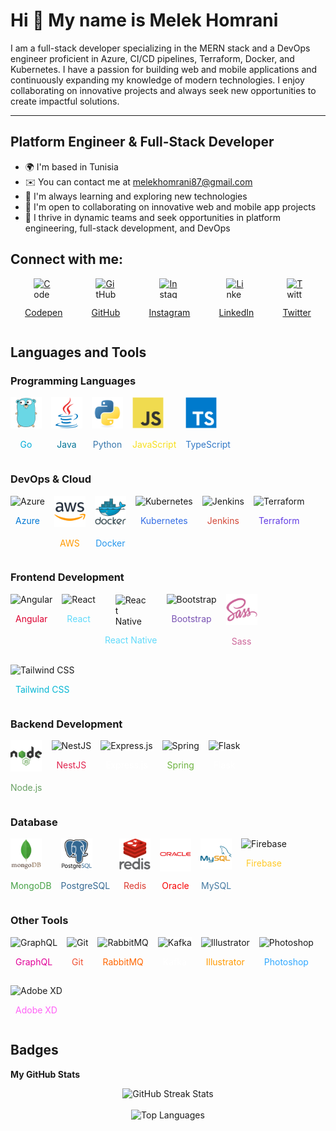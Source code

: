 # Hi 👋 My name is Melek Homrani

I am a full-stack developer specializing in the MERN stack and a DevOps engineer proficient in Azure, CI/CD pipelines, Terraform, Docker, and Kubernetes. I have a passion for building web and mobile applications and continuously expanding my knowledge of modern technologies. I enjoy collaborating on innovative projects and always seek new opportunities to create impactful solutions.

---

## Platform Engineer & Full-Stack Developer

- 🌍 I'm based in Tunisia
- ✉️ You can contact me at [melekhomrani87@gmail.com](mailto:melekhomrani87@gmail.com)
- 🧠 I'm always learning and exploring new technologies
- 🤝 I'm open to collaborating on innovative web and mobile app projects
- 🚀 I thrive in dynamic teams and seek opportunities in platform engineering, full-stack development, and DevOps

## Connect with me:

<div style="display: flex; justify-content: space-around; text-decoration: none">
  <a href="https://www.codepen.io/melekhomrani" target="_blank" rel="noreferrer" style="display: flex; align-items: center; flex-direction: column; ">
    <img src="https://raw.githubusercontent.com/danielcranney/readme-generator/main/public/icons/socials/codepen-dark.svg" width="32" height="32" alt="Codepen"/>
    <p>Codepen</p>
  </a> 
  <a href="https://www.github.com/melekhomrani" target="_blank" rel="noreferrer" style="display: flex; align-items: center; flex-direction: column;">
    <img src="https://raw.githubusercontent.com/danielcranney/readme-generator/main/public/icons/socials/github-dark.svg" width="32" height="32" alt="GitHub"/>
    <p>GitHub</p>
  </a>
  <a href="http://www.instagram.com/melek.homrani/" target="_blank" rel="noreferrer" style="display: flex; align-items: center; flex-direction: column;">
    <img src="https://raw.githubusercontent.com/danielcranney/readme-generator/main/public/icons/socials/instagram.svg" width="32" height="32" alt="Instagram"/>
    <p>Instagram</p>
  </a>
  <a href="https://www.linkedin.com/in/melekhomrani/" target="_blank" rel="noreferrer" style="display: flex; align-items: center; flex-direction: column;">
    <img src="https://raw.githubusercontent.com/danielcranney/readme-generator/main/public/icons/socials/linkedin.svg" width="32" height="32" alt="LinkedIn"/>
    <p>LinkedIn</p>
  </a>
  <a href="https://www.twitter.com/homrani_melek" target="_blank" rel="noreferrer" style="display: flex; align-items: center; flex-direction: column;">
    <img src="https://raw.githubusercontent.com/danielcranney/readme-generator/main/public/icons/socials/twitter.svg" width="32" height="32" alt="Twitter"/>
    <p>Twitter</p>
  </a>
</div>

## Languages and Tools

### Programming Languages

<div align="left" style="display: flex; gap: 15px; flex-wrap: wrap; justify-content: start;">
  <a href="https://golang.org" target="_blank" rel="noreferrer" style="text-decoration: none;">
    <img src="https://raw.githubusercontent.com/devicons/devicon/master/icons/go/go-original.svg" alt="Go" width="50" height="50"/>
    <p align="center" style="color: #00ADD8">Go</p>
  </a>
  <a href="https://www.java.com" target="_blank" rel="noreferrer" style="text-decoration: none;">
    <img src="https://raw.githubusercontent.com/devicons/devicon/master/icons/java/java-original.svg" alt="Java" width="50" height="50"/>
    <p align="center" style="color: #007396">Java</p>
  </a>
  <a href="https://www.python.org" target="_blank" rel="noreferrer" style="text-decoration: none;">
    <img src="https://raw.githubusercontent.com/devicons/devicon/master/icons/python/python-original.svg" alt="Python" width="50" height="50"/>
    <p align="center" style="color: #3776AB">Python</p>
  </a>
  <a href="https://developer.mozilla.org/en-US/docs/Web/JavaScript" target="_blank" rel="noreferrer" style="text-decoration: none;">
    <img src="https://raw.githubusercontent.com/devicons/devicon/master/icons/javascript/javascript-original.svg" alt="JavaScript" width="50" height="50"/>
    <p align="center" style="color: #F7DF1E">JavaScript</p>
  </a>
  <a href="https://www.typescriptlang.org/" target="_blank" rel="noreferrer" style="text-decoration: none;">
    <img src="https://raw.githubusercontent.com/devicons/devicon/master/icons/typescript/typescript-original.svg" alt="TypeScript" width="50" height="50"/>
    <p align="center" style="color: #3178C6">TypeScript</p>
  </a>
</div>


### DevOps & Cloud

<div align="left" style="display: flex; gap: 15px; flex-wrap: wrap; justify-content: start;">
  <a href="https://azure.microsoft.com/en-in/" target="_blank" rel="noreferrer" style="text-decoration: none;">
    <img src="https://www.vectorlogo.zone/logos/microsoft_azure/microsoft_azure-icon.svg" alt="Azure" width="50" height="50"/>
    <p align="center" style="color: #0078D4">Azure</p>
  </a>
  <a href="https://aws.amazon.com/" target="_blank" rel="noreferrer" style="text-decoration: none;">
    <img src="https://raw.githubusercontent.com/devicons/devicon/master/icons/amazonwebservices/amazonwebservices-original-wordmark.svg" alt="AWS" width="50" height="50"/>
    <p align="center" style="color: #FF9900">AWS</p>
  </a>
  <a href="https://www.docker.com/" target="_blank" rel="noreferrer" style="text-decoration: none;">
    <img src="https://raw.githubusercontent.com/devicons/devicon/master/icons/docker/docker-original-wordmark.svg" alt="Docker" width="50" height="50"/>
    <p align="center" style="color: #2496ED">Docker</p>
  </a>
  <a href="https://kubernetes.io/" target="_blank" rel="noreferrer" style="text-decoration: none;">
    <img src="https://www.vectorlogo.zone/logos/kubernetes/kubernetes-icon.svg" alt="Kubernetes" width="50" height="50"/>
    <p align="center" style="color: #326CE5">Kubernetes</p>
  </a>
  <a href="https://www.jenkins.io/" target="_blank" rel="noreferrer" style="text-decoration: none;">
    <img src="https://www.vectorlogo.zone/logos/jenkins/jenkins-icon.svg" alt="Jenkins" width="50" height="50"/>
    <p align="center" style="color: #D24939">Jenkins</p>
  </a>
  <a href="https://www.terraform.io/" target="_blank" rel="noreferrer" style="text-decoration: none;">
    <img src="https://www.vectorlogo.zone/logos/terraformio/terraformio-icon.svg" alt="Terraform" width="50" height="50"/>
    <p align="center" style="color: #623CE4">Terraform</p>
  </a>
</div>

### Frontend Development

<div align="left" style="display: flex; gap: 15px; flex-wrap: wrap; justify-content: start;">
  <a href="https://angular.io" target="_blank" rel="noreferrer" style="text-decoration: none;">
    <img src="https://angular.io/assets/images/logos/angular/angular.svg" alt="Angular" width="50" height="50"/>
    <p align="center" style="color: #DD0031">Angular</p>
  </a>
  <a href="https://reactjs.org/" target="_blank" rel="noreferrer" style="text-decoration: none;">
    <img src="https://cdn.worldvectorlogo.com/logos/react-2.svg" alt="React" width="50" height="50"/>
    <p align="center" style="color: #61DAFB">React</p>
  </a>
  <a href="https://reactnative.dev/" target="_blank" rel="noreferrer" style="display: flex; justify-content: center; align-items: center; flex-direction: column; text-decoration: none;">
    <img src="https://cdn.worldvectorlogo.com/logos/react-2.svg" alt="React Native" width="50" height="50"/>
    <p align="center" style="color: #61DAFB">React Native</p>
  </a>
  <a href="https://getbootstrap.com" target="_blank" rel="noreferrer" style="text-decoration: none;">
    <img src="https://cdn.worldvectorlogo.com/logos/bootstrap-5-1.svg" alt="Bootstrap" width="50" height="50"/>
    <p align="center" style="color: #7952B3">Bootstrap</p>
  </a>
  <a href="https://sass-lang.com/" target="_blank" rel="noreferrer" style="text-decoration: none;">
    <img src="https://raw.githubusercontent.com/devicons/devicon/master/icons/sass/sass-original.svg" alt="Sass" width="50" height="50"/>
    <p align="center" style="color: #CC6699">Sass</p>
  </a>
  <a href="https://tailwindcss.com/" target="_blank" rel="noreferrer" style="text-decoration: none;">
    <img src="https://www.vectorlogo.zone/logos/tailwindcss/tailwindcss-icon.svg" alt="Tailwind CSS" width="50" height="50"/>
    <p align="center" style="color: #06B6D4">Tailwind CSS</p>
  </a>
</div>

### Backend Development

<div align="left" style="display: flex; gap: 15px; flex-wrap: wrap;">
  <a href="https://nodejs.org" target="_blank" rel="noreferrer" style="text-decoration: none;">
    <img src="https://raw.githubusercontent.com/devicons/devicon/master/icons/nodejs/nodejs-original-wordmark.svg" alt="Node.js" width="50" height="50"/>
    <p align="center" style="color: #68A063;">Node.js</p>
  </a>
  <a href="https://nestjs.com/" target="_blank" rel="noreferrer" style="text-decoration: none;">
    <img src="https://cdn.worldvectorlogo.com/logos/nestjs.svg" alt="NestJS" width="50" height="50"/>
    <p align="center" style="color: #E0234E;">NestJS</p>
  </a>
  <a href="https://expressjs.com" target="_blank" rel="noreferrer" style="text-decoration: none;">
  <div style="background: white" >
    <img src="https://www.vectorlogo.zone/logos/expressjs/expressjs-icon.svg" alt="Express.js" width="50" height="50"/>
    </div>
    <p align="center" style="color: #ffffff;">Express.js</p>
  </a>
  <a href="https://spring.io/" target="_blank" rel="noreferrer" style="text-decoration: none;">
    <img src="https://www.vectorlogo.zone/logos/springio/springio-icon.svg" alt="Spring" width="50" height="50"/>
    <p align="center" style="color: #6DB33F;">Spring</p>
  </a>
  <a href="https://flask.palletsprojects.com/" target="_blank" rel="noreferrer" style="text-decoration: none;">
    <div style="background: white" >
    <img src="https://www.vectorlogo.zone/logos/pocoo_flask/pocoo_flask-icon.svg" alt="Flask" width="50" height="50"/>
    </div>
    <p align="center" style="color: #ffffff;">Flask</p>
  </a>
</div>

### Database

<div align="left" style="display: flex; gap: 15px; flex-wrap: wrap; justify-content: start;">
  <a href="https://www.mongodb.com/" target="_blank" rel="noreferrer" style="text-decoration: none;">
    <img src="https://raw.githubusercontent.com/devicons/devicon/master/icons/mongodb/mongodb-original-wordmark.svg" alt="MongoDB" width="50" height="50"/>
    <p align="center" style="color: #47A248">MongoDB</p>
  </a>
  <a href="https://www.postgresql.org/" target="_blank" rel="noreferrer" style="text-decoration: none;">
    <img src="https://raw.githubusercontent.com/devicons/devicon/master/icons/postgresql/postgresql-original-wordmark.svg" alt="PostgreSQL" width="50" height="50"/>
    <p align="center" style="color: #336791">PostgreSQL</p>
  </a>
  <a href="https://redis.io/" target="_blank" rel="noreferrer" style="text-decoration: none;">
    <img src="https://raw.githubusercontent.com/devicons/devicon/master/icons/redis/redis-original-wordmark.svg" alt="Redis" width="50" height="50"/>
    <p align="center" style="color: #DC382D">Redis</p>
  </a>
  <a href="https://www.oracle.com/" target="_blank" rel="noreferrer" style="text-decoration: none;">
  <div style="background: white" >
    <img src="https://raw.githubusercontent.com/devicons/devicon/master/icons/oracle/oracle-original.svg" alt="Oracle" width="50" height="50"/>
    </div>
    <p align="center" style="color: #F80000">Oracle</p>
  </a>
  <a href="https://www.mysql.com/" target="_blank" rel="noreferrer" style="text-decoration: none;">
    <img src="https://raw.githubusercontent.com/devicons/devicon/master/icons/mysql/mysql-original-wordmark.svg" alt="MySQL" width="50" height="50"/>
    <p align="center" style="color: #4479A1">MySQL</p>
  </a>
  <a href="https://firebase.google.com/" target="_blank" rel="noreferrer" style="text-decoration: none;">
    <img src="https://www.vectorlogo.zone/logos/firebase/firebase-icon.svg" alt="Firebase" width="50" height="50"/>
    <p align="center" style="color: #FFCA28">Firebase</p>
  </a>
</div>


### Other Tools

<div align="left" style="display: flex; gap: 15px; flex-wrap: wrap; justify-content: start;">
  <a href="https://graphql.org" target="_blank" rel="noreferrer" style="text-decoration: none;">
    <img src="https://www.vectorlogo.zone/logos/graphql/graphql-icon.svg" alt="GraphQL" width="50" height="50"/>
    <p align="center" style="color: #E10098">GraphQL</p>
  </a>
  <a href="https://git-scm.com/" target="_blank" rel="noreferrer" style="text-decoration: none;">
    <img src="https://www.vectorlogo.zone/logos/git-scm/git-scm-icon.svg" alt="Git" width="50" height="50"/>
    <p align="center" style="color: #F05032">Git</p>
  </a>
  <a href="https://www.rabbitmq.com" target="_blank" rel="noreferrer" style="text-decoration: none;">
    <img src="https://www.vectorlogo.zone/logos/rabbitmq/rabbitmq-icon.svg" alt="RabbitMQ" width="50" height="50"/>
    <p align="center" style="color: #FF6600">RabbitMQ</p>
  </a>
  <a href="https://kafka.apache.org/" target="_blank" rel="noreferrer" style="text-decoration: none;">
  <div style="background: white" >
    <img src="https://www.vectorlogo.zone/logos/apache_kafka/apache_kafka-icon.svg" alt="Kafka" width="50" height="50"/>
    </div>
    <p align="center" style="color: #FFFFFF">Kafka</p>
  </a>
  <a href="https://www.adobe.com/in/products/illustrator.html" target="_blank" rel="noreferrer" style="text-decoration: none;">
    <img src="https://www.vectorlogo.zone/logos/adobe_illustrator/adobe_illustrator-icon.svg" alt="Illustrator" width="50" height="50"/>
    <p align="center" style="color: #FF9A00">Illustrator</p>
  </a>
  <a href="https://www.photoshop.com/en" target="_blank" rel="noreferrer" style="text-decoration: none;">
    <img src="https://cdn.worldvectorlogo.com/logos/adobe-photoshop-2.svg" alt="Photoshop" width="50" height="50"/>
    <p align="center" style="color: #31A8FF">Photoshop</p>
  </a>
  <a href="https://www.adobe.com/products/xd.html" target="_blank" rel="noreferrer" style="text-decoration: none;">
    <img src="https://cdn.worldvectorlogo.com/logos/adobe-xd-1.svg" alt="Adobe XD" width="50" height="50"/>
    <p align="center" style="color: #FF61F6">Adobe XD</p>
  </a>
</div>


## Badges

**My GitHub Stats**

<p align="center">
  <img src="https://github-readme-streak-stats.herokuapp.com/?user=melekhomrani&stroke=ffffff&background=1c1917&ring=ef4444&fire=ef4444&currStreakNum=ffffff&currStreakLabel=ef4444&sideNums=ffffff&sideLabels=ffffff&dates=ffffff&hide_border=true" alt="GitHub Streak Stats"/>
  <br/>
  <br/>
  <img src="https://github-readme-stats.vercel.app/api/top-langs?username=melekhomrani&show_icons=true&locale=en&layout=compact&title_color=ef4444&text_color=ffffff&icon_color=ec4899&bg_color=1c1917&hide_border=true" alt="Top Languages"/>
</p>